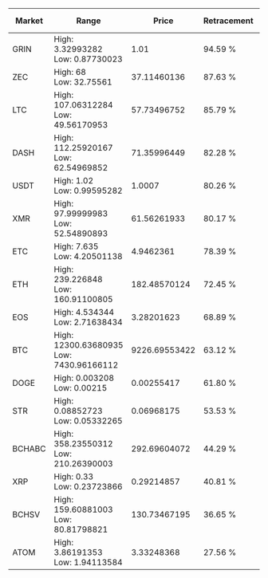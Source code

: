 | Market | Range | Price| Retracement | Doubles to 50% |
| --- | --- | --- | --- | --- |
| GRIN | High: 3.32993282<br />Low: 0.87730023 | 1.01 | 94.59 % | 2.08 |
| ZEC | High: 68<br />Low: 32.75561 | 37.11460136 | 87.63 % | 1.36 |
| LTC | High: 107.06312284<br />Low: 49.56170953 | 57.73496752 | 85.79 % | 1.36 |
| DASH | High: 112.25920167<br />Low: 62.54969852 | 71.35996449 | 82.28 % | 1.22 |
| USDT | High: 1.02<br />Low: 0.99595282 | 1.0007 | 80.26 % | 1.01 |
| XMR | High: 97.99999983<br />Low: 52.54890893 | 61.56261933 | 80.17 % | 1.22 |
| ETC | High: 7.635<br />Low: 4.20501138 | 4.9462361 | 78.39 % | 1.20 |
| ETH | High: 239.226848<br />Low: 160.91100805 | 182.48570124 | 72.45 % | 1.10 |
| EOS | High: 4.534344<br />Low: 2.71638434 | 3.28201623 | 68.89 % | 1.10 |
| BTC | High: 12300.63680935<br />Low: 7430.96166112 | 9226.69553422 | 63.12 % | 1.07 |
| DOGE | High: 0.003208<br />Low: 0.00215 | 0.00255417 | 61.80 % | 1.05 |
| STR | High: 0.08852723<br />Low: 0.05332265 | 0.06968175 | 53.53 % | 1.02 |
| BCHABC | High: 358.23550312<br />Low: 210.26390003 | 292.69604072 | 44.29 % | 0.00 |
| XRP | High: 0.33<br />Low: 0.23723866 | 0.29214857 | 40.81 % | 0.00 |
| BCHSV | High: 159.60881003<br />Low: 80.81798821 | 130.73467195 | 36.65 % | 0.00 |
| ATOM | High: 3.86191353<br />Low: 1.94113584 | 3.33248368 | 27.56 % | 0.00 |
